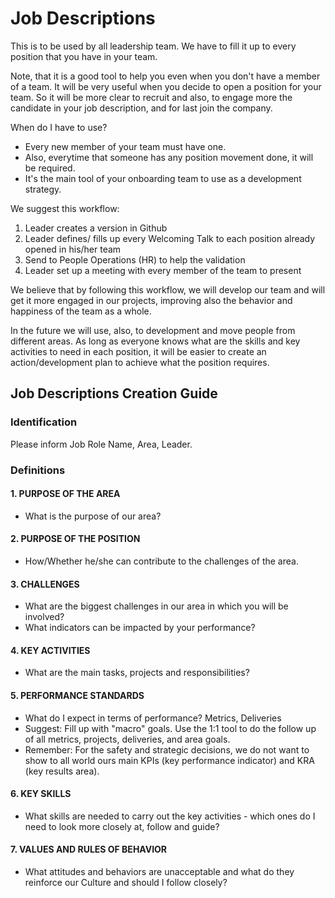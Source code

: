 # Job Descriptions

This is to be used by all leadership team. We have to fill it up to every position that you have in your team.

Note, that it is a good tool to help you even when you don't have a member of a team. It will be very useful when you decide to open a position for your team. So it will be more clear to recruit and also, to engage more the candidate in your job description, and for last join the company.

When do I have to use?

* Every new member of your team must have one.
* Also, everytime that someone has any position movement done, it will be required.
* It's the main tool of your onboarding team to use as a development strategy.

We suggest this workflow:

1. Leader creates a version in Github
2. Leader defines/ fills up every Welcoming Talk to each position already opened in his/her team
3. Send to People Operations \(HR\) to  help the validation
4. Leader set up a meeting with every member of the team to present

We believe that by following this workflow, we will develop our team and will get it more engaged in our projects, improving also the behavior and happiness of the team as a whole.

In the future we will use, also, to development and move people from different areas. As long as everyone knows what are the skills and key activities to need in each position, it will be easier to create an action/development plan to achieve what the position requires.

## Job Descriptions Creation Guide

### Identification

Please inform Job Role Name, Area, Leader.

### Definitions

#### 1. PURPOSE OF THE AREA

* What is the purpose of our area?

#### 2. PURPOSE OF THE POSITION

* How/Whether he/she can contribute to the challenges of the area.

#### 3. CHALLENGES

* What are the biggest challenges in our area in which you will be involved?
* What indicators can be impacted by your performance?

#### 4. KEY ACTIVITIES

* What are the main tasks, projects and responsibilities?

#### 5. PERFORMANCE STANDARDS

* What do I expect in terms of performance? Metrics, Deliveries
* Suggest: Fill up with "macro" goals. Use the 1:1 tool to do the follow up of all metrics, projects, deliveries, and area goals.
* Remember: For the safety and strategic decisions, we do not want to show to all world ours main KPIs \(key performance indicator\) and KRA \(key results area\).

#### 6. KEY SKILLS

* What skills are needed to carry out the key activities - which ones do I need to look more closely at, follow and guide?

#### 7. VALUES AND RULES OF BEHAVIOR

* What attitudes and behaviors are unacceptable and what do they reinforce our Culture and should I follow closely?

